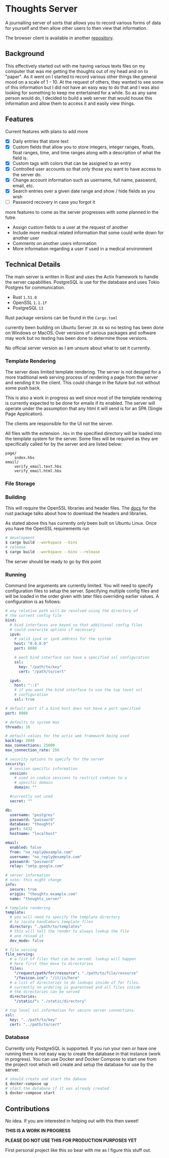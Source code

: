 # Thoughts Server

A journalling server of sorts that allows you to record various forms of data for yourself and then allow other users to then view that information.

The browser client is available in another [repository](https://github.com/DAC098/thoughts_server_browser_client).

## Background

This effectively started out with me having various texts files on my computer that was me getting the thoughts out of my head and on to "paper". As it went on I started to record various other things like general mood on a scale of 1 - 10. At the request of others, they wanted to see some of this information but I did not have an easy way to do that and I was also looking for something to keep me entertained for a while. So as any sane person would do, I decided to build a web server that would house this information and allow them to access it and easily view things.

## Features

Current features with plans to add more

 - [x] Daily entries that store text
 - [x] Custom fields that allow you to store integers, integer ranges, floats, float ranges, time, and time ranges along with a description of what the field is.
 - [x] Custom tags with colors that can be assigned to an entry
 - [x] Controlled user accounts so that only those you want to have access to the server do.
 - [x] Change account information such as username, full name, password, email, etc.
 - [x] Search entries over a given date range and show / hide fields as you wish
 - [ ] Password recovery in case you forgot it

more features to come as the server progresses with some planned in the futre.

 - Assign custom fields to a user at the request of another
 - Include more medical related information that some could write down for another user
 - Comments on another users information
 - More information regarding a user if used in a medical environment

## Technical Details

The main server is written in Rust and uses the Actix framework to handle the server capabilities. PostgreSQL is use for the database and uses Tokio Postgres for communication.

 - Rust `1.51.0`
 - OpenSSL `1.1.1f`
 - PostgreSQL `13`

Rust package versions can be found in the `Cargo.toml`

currently been building on Ubuntu Server `20.04` so no testing has been done on Windows or MacOS. Over versions of various packages and software may work but no testing has been done to determine those versions.

No official server version as I am unsure about what to set it currently.

### Template Rendering

The server does limited template rendering. The server is not desiged for a more traditional web serving process of rendering a page from the server and sending it to the client. This could change in the future but not without some push back.

This is also a work in progress as well since most of the template rendering is currently expected to be done for emails if its enabled. The server will operate under the assumption that any html it will send is for an SPA (Single Page Application).

The clients are responsible for the UI not the server.

All files with the extension `.hbs` in the specified directory will be loaded into the template system for the server. Some files will be required as they are specifically called for by the server and are listed below:

```
page/
    index.hbs
email/
    verify_email.text.hbs
    verify_email.html.hbs
```

### File Storage



### Building

This will require the OpenSSL libraries and header files. The [docs](https://docs.rs/openssl/0.10.34/openssl/) for the rust package talks about how to download the headers and libraries.

As stated above this has currently only been built on Ubuntu Linux. Once you have the OpenSSL requirements run
```bash
# development
$ cargo build --workspace --bins
# release
$ cargo build --workspace --bins --release
```

The server should be ready to go by this point

### Running

Command line arguments are currently limited. You will need to specify configuration files to setup the server. Specifying multiple config files and will be loaded in the order given with later files overriding earlier values. A configuration is as follows:

```yaml
# any relative path will be resolved using the directory of
# the current config file
bind:
  # bind interfaces are keyed so that additional config files
  # could overwrite options if necessary
  ipv4:
    # valid ipv4 or ipv6 address for the system
    host: "0.0.0.0"
    port: 8080

    # each bind interface can have a specified ssl configuration
    ssl:
      key: "/path/to/key"
      cert: "/path/to/cert"

  ipv6:
    host: "::1"
    # if you want the bind interface to use the top level ssl
    # configuration
    ssl: true

# default port if a bind host does not have a port specified
port: 8080

# defaults to system max
threads: 16

# default values for the actix web framework being used
backlog: 2048
max_connections: 25000
max_connection_rate: 256

# security options to specify for the server
security:
  # session specific information
  session:
    # used in cookie sessions to restrict cookies to a
    # specific domain
    domain: ""

  #currently not used
  secret: ""

db:
  username: "postgres"
  password: "password"
  database: "thoughts"
  port: 5432
  hostname: "localhost"

email:
  enabled: false
  from: "no_reply@example.com"
  username: "no_reply@example.com"
  password: "password"
  relay: "smtp.google.com"

# server information
# note: this might change
info:
  secure: true
  origin: "thoughts.example.com"
  name: "thoughts_server"

# template rendering
template:
  # you will need to specify the template directory
  # to locate handlebars template files
  directory: "./path/to/templates"
  # this will tell the render to always lookup the file
  # and reload it
  dev_mode: false

# file serving
file_serving:
  # a list of files that can be served. lookup will happen
  # here first then move to directories
  files:
    "/request/path/for/resource": "./path/to/file/resource"
    "/favicon.ico": "/it/is/here"
  # a list of directories to do lookups inside of for files.
  # currently no ordering is guarenteed and all files inside
  # the directories can be served
  directories:
    "/static/": "./static/directory"

# top level ssl information for secure server connections.
ssl:
  key: "../path/to/key"
  cert: "../path/to/cert"
```

### Database

Currently only PostgreSQL is supported. If you run your own or have one running there is not easy way to create the database in that instance (work in progress). You can use Docker and Docker Compose to start one from the project root which will create and setup the database for use by the server.

```bash
# should create and start the dabase
$ docker-compose up
# start the database if it was already created
$ docker-compose start
```

## Contributions

No idea. If you are interested in helping out with this then sweet!

**THIS IS A WORK IN PROGRESS**

**PLEASE DO NOT USE THIS FOR PRODUCTION PURPOSES YET**

First personal project like this so bear with me as I figure this stuff out.